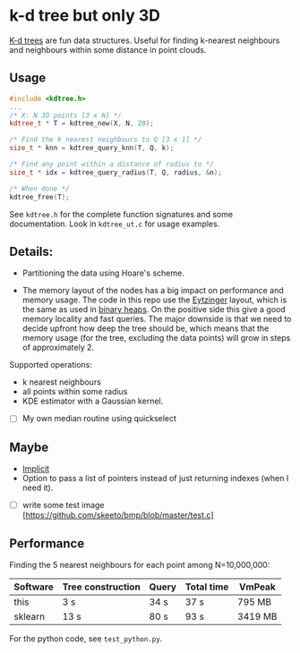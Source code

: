 # k-d tree but only 3D

[K-d trees](https://en.wikipedia.org/wiki/K-d_tree) are fun data
structures. Useful for finding k-nearest neighbours and neighbours
within some distance in point clouds.

## Usage

``` C++
#include <kdtree.h>
...
/* X: N 3D points [3 x N] */
kdtree_t * T = kdtree_new(X, N, 20);

/* Find the k nearest neighbours to Q [3 x 1] */
size_t * knn = kdtree_query_knn(T, Q, k);

/* Find any point within a distance of radius to */
size_t * idx = kdtree_query_radius(T, Q, radius, &n);

/* When done */
kdtree_free(T);
```

See `kdtree.h` for the complete function signatures and some
documentation. Look in `kdtree_ut.c` for usage examples.

## Details:
- Partitioning the data using Hoare's scheme.

- The memory layout of the nodes has a big impact on performance and
  memory usage. The code in this repo use the
  [Eytzinger](https://arxiv.org/abs/1509.05053) layout, which is the
  same as used in [binary
  heaps](https://en.wikipedia.org/wiki/Binary_heap). On the positive
  side this give a good memory locality and fast queries. The major
  downside is that we need to decide upfront how deep the tree should
  be, which means that the memory usage (for the tree, excluding the
  data points) will grow in steps of approximately 2.


Supported operations:
- k nearest neighbours
- all points within some radius
- KDE estimator with a Gaussian kernel.


- [ ] My own median routine using quickselect



## Maybe
- [Implicit](https://en.wikipedia.org/wiki/Implicit_k-d_tree)
- Option to pass a list of pointers instead of just returning indexes (when I need it).

- [ ] write some test image [https://github.com/skeeto/bmp/blob/master/test.c]


## Performance

Finding the 5 nearest neighbours for each point among N=10,000,000:


| Software | Tree construction | Query | Total time |  VmPeak |
| -------- | ----------------- | ----- | ---------- | ------- |
| this     |               3 s |  34 s |       37 s |  795 MB |
| sklearn  |              13 s |  80 s |       93 s | 3419 MB |


For the python code, see `test_python.py`.
